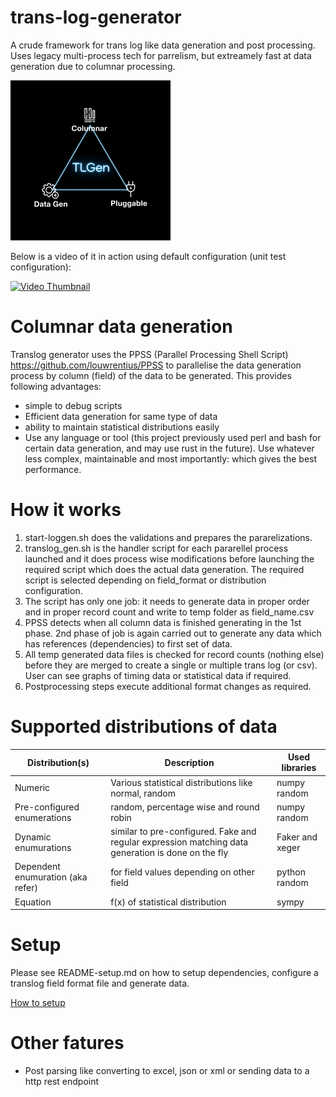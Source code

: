 # trans-log-generator
A crude framework for trans log like data generation and post processing. Uses legacy multi-process tech for parrelism, but extreamely fast at data generation due to columnar processing.

<img src="images/trans_log_generator.jpg" alt="alt text" width="256" height="256">

Below is a video of it in action using default configuration (unit test configuration):

[![Video Thumbnail](http://img.youtube.com/vi/kSEFrWRcbnw/0.jpg)](https://www.youtube.com/watch?v=kSEFrWRcbnw)

# Columnar data generation
Translog generator uses the PPSS (Parallel Processing Shell Script) https://github.com/louwrentius/PPSS to parallelise the data generation process by column (field) of the data to be generated. This provides following advantages:
- simple to debug scripts
- Efficient data generation for same type of data
- ability to maintain statistical distributions easily
- Use any language or tool (this project previously used perl and bash for certain data generation, and may use rust in the future). Use whatever less complex, maintainable and most importantly: which gives the best performance.

# How it works
1. start-loggen.sh does the validations and prepares the pararelizations. 
2. translog_gen.sh is the handler script for each pararellel process launched and it does process wise modifications before launching the required script which does the actual data generation. The required script is selected depending on field_format or distribution configuration.
3. The script has only one job: it needs to generate data in proper order and in proper record count and write to temp folder as field_name.csv
4. PPSS detects when all column data is finished generating in the 1st phase. 2nd phase of job is again carried out to generate any data which has references (dependencies) to first set of data.
5. All temp generated data files is checked for record counts (nothing else) before they are merged to create a single or multiple trans log (or csv). User can see graphs of timing data or statistical data if required.
6. Postprocessing steps execute additional format changes as required.

# Supported distributions of data

| Distribution(s) | Description | Used libraries |
|---|---|---|
| Numeric | Various statistical distributions like normal, random | numpy random |
| Pre-configured enumerations | random, percentage wise and round robin | numpy random |
| Dynamic enumurations | similar to pre-configured. Fake and regular expression matching data generation is done on the fly | Faker and xeger |
| Dependent enumuration (aka refer) | for field values depending on other field | python random |
| Equation|f(x) of statistical distribution|sympy|

# Setup
Please see README-setup.md on how to setup dependencies, configure a translog field format file and generate data.

[How to setup](README-setup.md)

# Other fatures
- Post parsing like converting to excel, json or xml or sending data to a http rest endpoint
